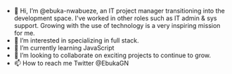 - 👋 Hi, I’m @ebuka-nwabueze, an IT project manager transitioning into the development space. I've worked in other roles such as IT admin & sys support. Growing with the use of technology is a very inspiring mission for me.
- 👀 I’m interested in specializing in full stack.
- 🌱 I’m currently learning JavaScript
- 💞️ I’m looking to collaborate on exciting projects to continue to grow.
- 📫 How to reach me Twitter @EbukaGN

<!---
ebuka-nwabueze/ebuka-nwabueze is a ✨ special ✨ repository because its `README.md` (this file) appears on your GitHub profile.
You can click the Preview link to take a look at your changes.
--->
